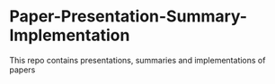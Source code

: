 # Paper-Presentation-Summary-Implementation
This repo contains presentations, summaries and implementations of papers
